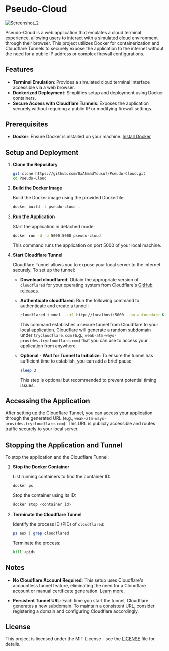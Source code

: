 # Pseudo-Cloud
![Screenshot_2](https://github.com/user-attachments/assets/4ad025cf-279c-4fab-bd0a-0c25eeb417b9)

Pseudo-Cloud is a web application that emulates a cloud terminal experience, allowing users to interact with a simulated cloud environment through their browser. This project utilizes Docker for containerization and Cloudflare Tunnels to securely expose the application to the internet without the need for a public IP address or complex firewall configurations.

## Features

- **Terminal Emulation**: Provides a simulated cloud terminal interface accessible via a web browser.
- **Dockerized Deployment**: Simplifies setup and deployment using Docker containers.
- **Secure Access with Cloudflare Tunnels**: Exposes the application securely without requiring a public IP or modifying firewall settings.

## Prerequisites

- **Docker**: Ensure Docker is installed on your machine. [Install Docker](https://docs.docker.com/get-docker/)

## Setup and Deployment

1. **Clone the Repository**

   ```bash
   git clone https://github.com/0xAhmadYousuf/Pseudo-Cloud.git
   cd Pseudo-Cloud
   ```

2. **Build the Docker Image**

   Build the Docker image using the provided Dockerfile:

   ```bash
   docker build -t pseudo-cloud .
   ```

3. **Run the Application**

   Start the application in detached mode:

   ```bash
   docker run -d -p 5000:5000 pseudo-cloud
   ```

   This command runs the application on port 5000 of your local machine.

4. **Start Cloudflare Tunnel**

   Cloudflare Tunnel allows you to expose your local server to the internet securely. To set up the tunnel:

   - **Download cloudflared**: Obtain the appropriate version of `cloudflared` for your operating system from Cloudflare's [GitHub releases](https://github.com/cloudflare/cloudflared/releases).

   - **Authenticate cloudflared**: Run the following command to authenticate and create a tunnel:

     ```bash
     cloudflared tunnel --url http://localhost:5000 --no-autoupdate &
     ```

     This command establishes a secure tunnel from Cloudflare to your local application. Cloudflare will generate a random subdomain under `trycloudflare.com` (e.g., `weak-atm-ways-provides.trycloudflare.com`) that you can use to access your application from anywhere.

   - **Optional - Wait for Tunnel to Initialize**: To ensure the tunnel has sufficient time to establish, you can add a brief pause:

     ```bash
     sleep 3
     ```

     This step is optional but recommended to prevent potential timing issues.

## Accessing the Application

After setting up the Cloudflare Tunnel, you can access your application through the generated URL (e.g., `weak-atm-ways-provides.trycloudflare.com`). This URL is publicly accessible and routes traffic securely to your local server.

## Stopping the Application and Tunnel

To stop the application and the Cloudflare Tunnel:

1. **Stop the Docker Container**

   List running containers to find the container ID:

   ```bash
   docker ps
   ```

   Stop the container using its ID:

   ```bash
   docker stop <container_id>
   ```

2. **Terminate the Cloudflare Tunnel**

   Identify the process ID (PID) of `cloudflared`:

   ```bash
   ps aux | grep cloudflared
   ```

   Terminate the process:

   ```bash
   kill <pid>
   ```

## Notes

- **No Cloudflare Account Required**: This setup uses Cloudflare's accountless tunnel feature, eliminating the need for a Cloudflare account or manual certificate generation. [Learn more](https://community.cloudflare.com/t/only-accountless-tunnels-with-docker-compose/442445).

- **Persistent Tunnel URL**: Each time you start the tunnel, Cloudflare generates a new subdomain. To maintain a consistent URL, consider registering a domain and configuring Cloudflare accordingly.

## License

This project is licensed under the MIT License - see the [LICENSE](LICENSE) file for details. 
